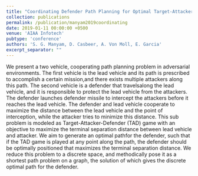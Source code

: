 ```yaml
---
title: "Coordinating Defender Path Planning for Optimal Target-Attacker-Defender Game"
collection: publications
permalink: /publication/manyam2019coordinating
date: 2019-01-11 00:00:00 +0500
venue: 'AIAA Infotech'
pubtype: 'conference'
authors: 'S. G. Manyam, D. Casbeer, A. Von Moll, E. Garcia'
excerpt_separator: ""
---
```

We present a two vehicle, cooperating path planning problem in adversarial environments. The first vehicle is the lead vehicle and its path is prescribed to accomplish a certain mission,and there exists multiple attackers along this path. The second vehicle is a defender that travelsalong the lead vehicle, and it is responsible to protect the lead vehicle from the attackers. The defender launches defender missile to intercept the attackers before it reaches the lead vehicle. The defender and lead vehicle cooperate to maximize the distance between the lead vehicle and the point of interception, while the attacker tries to minimize this distance. This sub problem is modeled as Target-Attacker-Defender (TAD) game with an objective to maximize the terminal separation distance between lead vehicle and attacker. We aim to generate an optimal pathfor the defender, such that if the TAD game is played at any point along the path, the defender should be optimally positioned that maximizes the terminal separation distance. We reduce this problem to a discrete space, and methodically pose it as a shortest path problem on a graph, the solution of which gives the discrete optimal path for the defender.
